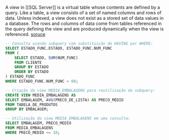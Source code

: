 A view in [[SQL Server]] is a virtual table whose contents are defined by a query. Like a table, a view consists of a set of named columns and rows of data. Unless indexed, a view does not exist as a stored set of data values in a database. The rows and columns of data come from tables referenced in the query defining the view and are produced dynamically when the view is referenced. [soruce](https://learn.microsoft.com/en-us/sql/relational-databases/views/views?view=sql-server-ver16)

```sql
-- Consulta usando subquery com substituição do HAVING por WHERE:
SELECT ESTADO_FUNC.ESTADO, ESTADO_FUNC.NUM_FUNC
FROM (
    SELECT ESTADO, SUM(NUM_FUNC)
    FROM CLIENTE
    GROUP BY ESTADO
    ORDER BY ESTADO
) ESTADO_FUNC
WHERE ESTADO_FUNC.NUM_FUNC > 60;

-- Criação da view MEDIA_EMBALAGENS para reutilização da subquery:
CREATE VIEW MEDIA_EMBALAGENS AS
SELECT EMBALAGEM, AVG(PRECO_DE_LISTA) AS PRECO_MEDIO
FROM TABELA_DE_PRODUTOS
GROUP BY EMBALAGEM;

-- Utilização da view MEDIA_EMBALAGENS em uma consulta:
SELECT EMBALAGEM, PRECO_MEDIO
FROM MEDIA_EMBALAGENS
WHERE PRECO_MEDIO <= 10;
```
